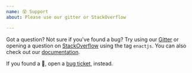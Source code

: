 ```yaml
---
name: 😵 Support
about: Please use our gitter or StackOverflow

---
```


Got a question? Not sure if you've found a bug?  Try using our
[Gitter](https://gitter.im/EnactJS/Lobby) or opening a question on
[StackOverflow](https://stackoverflow.com/) using the tag `enactjs`. You can also check out our
[documentation](http://enactjs.com).

If you found a :bug:, open a [bug ticket](https://github.com/enactjs/enact/issues/new?template=BUG_REPORT.md), instead.
